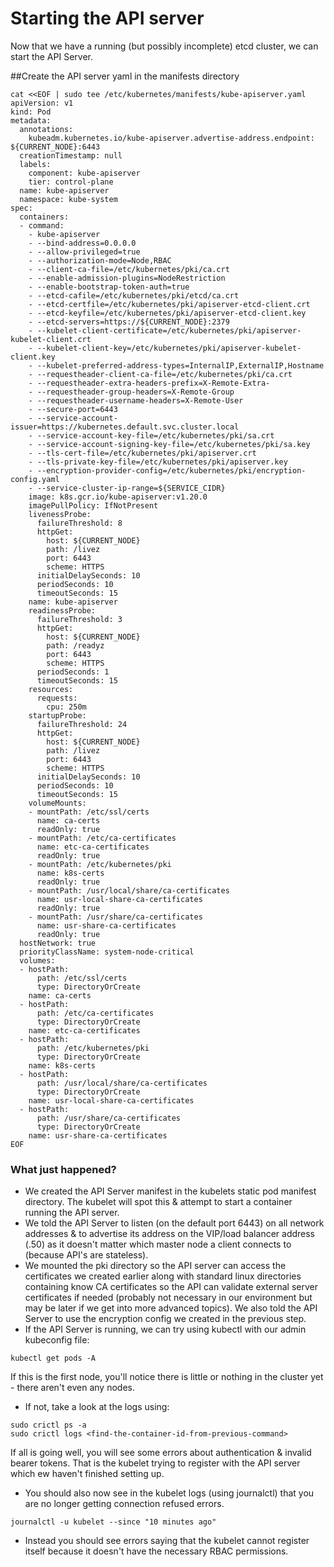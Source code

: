 # Starting the API server
Now that we have a running (but possibly incomplete) etcd cluster, we can start the API Server.

##Create the API server yaml in the manifests directory
```
cat <<EOF | sudo tee /etc/kubernetes/manifests/kube-apiserver.yaml
apiVersion: v1
kind: Pod
metadata:
  annotations:
    kubeadm.kubernetes.io/kube-apiserver.advertise-address.endpoint: ${CURRENT_NODE}:6443
  creationTimestamp: null
  labels:
    component: kube-apiserver
    tier: control-plane
  name: kube-apiserver
  namespace: kube-system
spec:
  containers:
  - command:
    - kube-apiserver
    - --bind-address=0.0.0.0
    - --allow-privileged=true
    - --authorization-mode=Node,RBAC
    - --client-ca-file=/etc/kubernetes/pki/ca.crt
    - --enable-admission-plugins=NodeRestriction
    - --enable-bootstrap-token-auth=true
    - --etcd-cafile=/etc/kubernetes/pki/etcd/ca.crt
    - --etcd-certfile=/etc/kubernetes/pki/apiserver-etcd-client.crt
    - --etcd-keyfile=/etc/kubernetes/pki/apiserver-etcd-client.key
    - --etcd-servers=https://${CURRENT_NODE}:2379
    - --kubelet-client-certificate=/etc/kubernetes/pki/apiserver-kubelet-client.crt
    - --kubelet-client-key=/etc/kubernetes/pki/apiserver-kubelet-client.key
    - --kubelet-preferred-address-types=InternalIP,ExternalIP,Hostname
    - --requestheader-client-ca-file=/etc/kubernetes/pki/ca.crt
    - --requestheader-extra-headers-prefix=X-Remote-Extra-
    - --requestheader-group-headers=X-Remote-Group
    - --requestheader-username-headers=X-Remote-User
    - --secure-port=6443
    - --service-account-issuer=https://kubernetes.default.svc.cluster.local
    - --service-account-key-file=/etc/kubernetes/pki/sa.crt
    - --service-account-signing-key-file=/etc/kubernetes/pki/sa.key
    - --tls-cert-file=/etc/kubernetes/pki/apiserver.crt
    - --tls-private-key-file=/etc/kubernetes/pki/apiserver.key
    - --encryption-provider-config=/etc/kubernetes/pki/encryption-config.yaml
    - --service-cluster-ip-range=${SERVICE_CIDR}
    image: k8s.gcr.io/kube-apiserver:v1.20.0
    imagePullPolicy: IfNotPresent
    livenessProbe:
      failureThreshold: 8
      httpGet:
        host: ${CURRENT_NODE}
        path: /livez
        port: 6443
        scheme: HTTPS
      initialDelaySeconds: 10
      periodSeconds: 10
      timeoutSeconds: 15
    name: kube-apiserver
    readinessProbe:
      failureThreshold: 3
      httpGet:
        host: ${CURRENT_NODE}
        path: /readyz
        port: 6443
        scheme: HTTPS
      periodSeconds: 1
      timeoutSeconds: 15
    resources:
      requests:
        cpu: 250m
    startupProbe:
      failureThreshold: 24
      httpGet:
        host: ${CURRENT_NODE}
        path: /livez
        port: 6443
        scheme: HTTPS
      initialDelaySeconds: 10
      periodSeconds: 10
      timeoutSeconds: 15
    volumeMounts:
    - mountPath: /etc/ssl/certs
      name: ca-certs
      readOnly: true
    - mountPath: /etc/ca-certificates
      name: etc-ca-certificates
      readOnly: true
    - mountPath: /etc/kubernetes/pki
      name: k8s-certs
      readOnly: true
    - mountPath: /usr/local/share/ca-certificates
      name: usr-local-share-ca-certificates
      readOnly: true
    - mountPath: /usr/share/ca-certificates
      name: usr-share-ca-certificates
      readOnly: true
  hostNetwork: true
  priorityClassName: system-node-critical
  volumes:
  - hostPath:
      path: /etc/ssl/certs
      type: DirectoryOrCreate
    name: ca-certs
  - hostPath:
      path: /etc/ca-certificates
      type: DirectoryOrCreate
    name: etc-ca-certificates
  - hostPath:
      path: /etc/kubernetes/pki
      type: DirectoryOrCreate
    name: k8s-certs
  - hostPath:
      path: /usr/local/share/ca-certificates
      type: DirectoryOrCreate
    name: usr-local-share-ca-certificates
  - hostPath:
      path: /usr/share/ca-certificates
      type: DirectoryOrCreate
    name: usr-share-ca-certificates
EOF
```
### What just happened?
- We created the API Server manifest in the kubelets static pod manifest directory. The kubelet will spot this & attempt to start a container running the API server.
- We told the API Server to listen (on the default port 6443) on all network addresses & to advertise its address on the VIP/load balancer address (.50) as it doesn't matter which master node a client connects to (because API's are stateless).
- We mounted the pki directory so the API server can access the certificates we created earlier along with standard linux directories containing know CA certificates so the API can validate external server certificates if needed (probably not necessary in our environment but may be later if we get into more advanced topics). We also told the API Server to use the encryption config we created in the previous step.
- If the API Server is running, we can try using kubectl with our admin kubeconfig file:
```
kubectl get pods -A
```
If this is the first node, you'll notice there is little or nothing in the cluster yet - there aren't even any nodes.
- If not, take a look at the logs using:
```
sudo crictl ps -a
sudo crictl logs <find-the-container-id-from-previous-command>
```
If all is going well, you will see some errors about authentication & invalid bearer tokens. That is the kubelet trying to register with the API server which ew haven't finished setting up.

- You should also now see in the kubelet logs (using journalctl) that you are no longer getting connection refused errors.
```
journalctl -u kubelet --since "10 minutes ago"
```
- Instead you should see errors saying that the kubelet cannot register itself because it doesn't have the necessary RBAC permissions.

